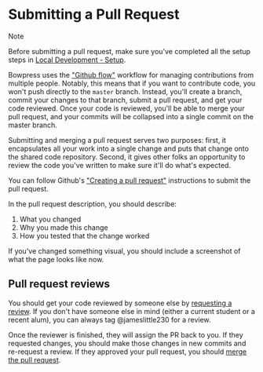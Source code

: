 # Submitting a Pull Request

> [!NOTE]
> Before submitting a pull request, make sure you've completed all the setup steps in [Local Development - Setup](Local%20Development%20-%20Setup.md).

Bowpress uses the ["Github flow"](https://docs.github.com/en/get-started/quickstart/github-flow) workflow for managing contributions from multiple people. Notably, this means that if you want to contribute code, you won't push directly to the `master` branch. Instead, you'll create a branch, commit your changes to that branch, submit a pull request, and get your code reviewed. Once your code is reviewed, you'll be able to merge your pull request, and your commits will be collapsed into a single commit on the master branch.

Submitting and merging a pull request serves two purposes: first, it encapsulates all your work into a single change and puts that change onto the shared code repository. Second, it gives other folks an opportunity to review the code you've written to make sure it'll do what's expected.

You can follow Github's ["Creating a pull request"](https://docs.github.com/en/pull-requests/collaborating-with-pull-requests/proposing-changes-to-your-work-with-pull-requests/creating-a-pull-request) instructions to submit the pull request.

In the pull request description, you should describe:

1. What you changed
2. Why you made this change
3. How you tested that the change worked

If you've changed something visual, you should include a screenshot of what the page looks like now.

## Pull request reviews

You should get your code reviewed by someone else by [requesting a review](https://docs.github.com/en/pull-requests/collaborating-with-pull-requests/proposing-changes-to-your-work-with-pull-requests/requesting-a-pull-request-review). If you don't have someone else in mind (either a current student or a recent alum), you can always tag @jameslittle230 for a review.

Once the reviewer is finished, they will assign the PR back to you. If they requested changes, you should make those changes in new commits and re-request a review. If they approved your pull request, you should [merge the pull request](https://docs.github.com/en/pull-requests/collaborating-with-pull-requests/incorporating-changes-from-a-pull-request/merging-a-pull-request).